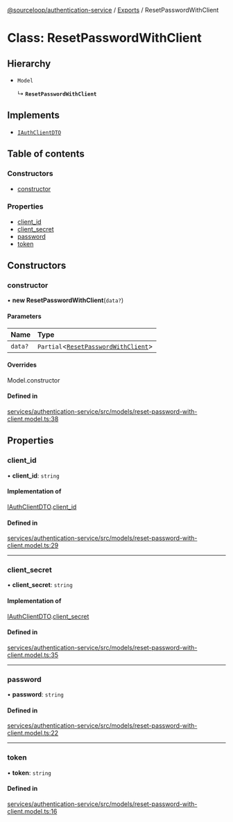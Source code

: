 [@sourceloop/authentication-service](../README.md) / [Exports](../modules.md) / ResetPasswordWithClient

# Class: ResetPasswordWithClient

## Hierarchy

- `Model`

  ↳ **`ResetPasswordWithClient`**

## Implements

- [`IAuthClientDTO`](../interfaces/IAuthClientDTO.md)

## Table of contents

### Constructors

- [constructor](ResetPasswordWithClient.md#constructor)

### Properties

- [client\_id](ResetPasswordWithClient.md#client_id)
- [client\_secret](ResetPasswordWithClient.md#client_secret)
- [password](ResetPasswordWithClient.md#password)
- [token](ResetPasswordWithClient.md#token)

## Constructors

### constructor

• **new ResetPasswordWithClient**(`data?`)

#### Parameters

| Name | Type |
| :------ | :------ |
| `data?` | `Partial`<[`ResetPasswordWithClient`](ResetPasswordWithClient.md)\> |

#### Overrides

Model.constructor

#### Defined in

[services/authentication-service/src/models/reset-password-with-client.model.ts:38](https://github.com/sourcefuse/loopback4-microservice-catalog/blob/a84fe677/services/authentication-service/src/models/reset-password-with-client.model.ts#L38)

## Properties

### client\_id

• **client\_id**: `string`

#### Implementation of

[IAuthClientDTO](../interfaces/IAuthClientDTO.md).[client_id](../interfaces/IAuthClientDTO.md#client_id)

#### Defined in

[services/authentication-service/src/models/reset-password-with-client.model.ts:29](https://github.com/sourcefuse/loopback4-microservice-catalog/blob/a84fe677/services/authentication-service/src/models/reset-password-with-client.model.ts#L29)

___

### client\_secret

• **client\_secret**: `string`

#### Implementation of

[IAuthClientDTO](../interfaces/IAuthClientDTO.md).[client_secret](../interfaces/IAuthClientDTO.md#client_secret)

#### Defined in

[services/authentication-service/src/models/reset-password-with-client.model.ts:35](https://github.com/sourcefuse/loopback4-microservice-catalog/blob/a84fe677/services/authentication-service/src/models/reset-password-with-client.model.ts#L35)

___

### password

• **password**: `string`

#### Defined in

[services/authentication-service/src/models/reset-password-with-client.model.ts:22](https://github.com/sourcefuse/loopback4-microservice-catalog/blob/a84fe677/services/authentication-service/src/models/reset-password-with-client.model.ts#L22)

___

### token

• **token**: `string`

#### Defined in

[services/authentication-service/src/models/reset-password-with-client.model.ts:16](https://github.com/sourcefuse/loopback4-microservice-catalog/blob/a84fe677/services/authentication-service/src/models/reset-password-with-client.model.ts#L16)
